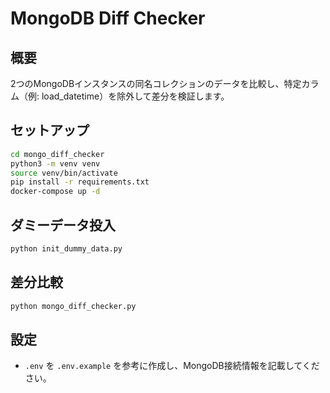 # MongoDB Diff Checker

## 概要
2つのMongoDBインスタンスの同名コレクションのデータを比較し、特定カラム（例: load_datetime）を除外して差分を検証します。

## セットアップ
```bash
cd mongo_diff_checker
python3 -m venv venv
source venv/bin/activate
pip install -r requirements.txt
docker-compose up -d
```

## ダミーデータ投入
```bash
python init_dummy_data.py
```

## 差分比較
```bash
python mongo_diff_checker.py
```

## 設定
- `.env` を `.env.example` を参考に作成し、MongoDB接続情報を記載してください。
